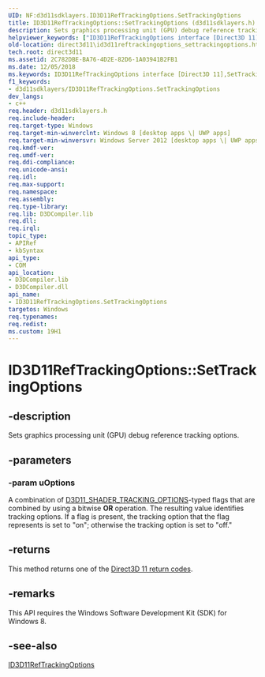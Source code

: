 ```yaml
---
UID: NF:d3d11sdklayers.ID3D11RefTrackingOptions.SetTrackingOptions
title: ID3D11RefTrackingOptions::SetTrackingOptions (d3d11sdklayers.h)
description: Sets graphics processing unit (GPU) debug reference tracking options.
helpviewer_keywords: ["ID3D11RefTrackingOptions interface [Direct3D 11]","SetTrackingOptions method","ID3D11RefTrackingOptions.SetTrackingOptions","ID3D11RefTrackingOptions::SetTrackingOptions","SetTrackingOptions","SetTrackingOptions method [Direct3D 11]","SetTrackingOptions method [Direct3D 11]","ID3D11RefTrackingOptions interface","d3d11sdklayers/ID3D11RefTrackingOptions::SetTrackingOptions","direct3d11.id3d11reftrackingoptions_settrackingoptions"]
old-location: direct3d11\id3d11reftrackingoptions_settrackingoptions.htm
tech.root: direct3d11
ms.assetid: 2C782DBE-BA76-4D2E-82D6-1A03941B2FB1
ms.date: 12/05/2018
ms.keywords: ID3D11RefTrackingOptions interface [Direct3D 11],SetTrackingOptions method, ID3D11RefTrackingOptions.SetTrackingOptions, ID3D11RefTrackingOptions::SetTrackingOptions, SetTrackingOptions, SetTrackingOptions method [Direct3D 11], SetTrackingOptions method [Direct3D 11],ID3D11RefTrackingOptions interface, d3d11sdklayers/ID3D11RefTrackingOptions::SetTrackingOptions, direct3d11.id3d11reftrackingoptions_settrackingoptions
f1_keywords:
- d3d11sdklayers/ID3D11RefTrackingOptions.SetTrackingOptions
dev_langs:
- c++
req.header: d3d11sdklayers.h
req.include-header: 
req.target-type: Windows
req.target-min-winverclnt: Windows 8 [desktop apps \| UWP apps]
req.target-min-winversvr: Windows Server 2012 [desktop apps \| UWP apps]
req.kmdf-ver: 
req.umdf-ver: 
req.ddi-compliance: 
req.unicode-ansi: 
req.idl: 
req.max-support: 
req.namespace: 
req.assembly: 
req.type-library: 
req.lib: D3DCompiler.lib
req.dll: 
req.irql: 
topic_type:
- APIRef
- kbSyntax
api_type:
- COM
api_location:
- D3DCompiler.lib
- D3DCompiler.dll
api_name:
- ID3D11RefTrackingOptions.SetTrackingOptions
targetos: Windows
req.typenames: 
req.redist: 
ms.custom: 19H1
---
```


# ID3D11RefTrackingOptions::SetTrackingOptions


## -description


Sets graphics processing unit (GPU) debug reference tracking options.


## -parameters




### -param uOptions

A combination of <a href="/windows/win32/api/d3d11sdklayers/ne-d3d11sdklayers-d3d11_shader_tracking_options">D3D11_SHADER_TRACKING_OPTIONS</a>-typed flags that are combined by using a bitwise <b>OR</b> operation. The resulting value identifies tracking options. If a flag is present, the tracking option that the flag represents is set to "on"; otherwise the tracking option is set to "off."


## -returns



This method returns one of the <a href="https://docs.microsoft.com/windows/desktop/direct3d11/d3d11-graphics-reference-returnvalues">Direct3D 11 return codes</a>.




## -remarks



This API requires the Windows Software Development Kit (SDK) for Windows 8.




## -see-also




<a href="https://docs.microsoft.com/windows/desktop/api/d3d11sdklayers/nn-d3d11sdklayers-id3d11reftrackingoptions">ID3D11RefTrackingOptions</a>
 

 

